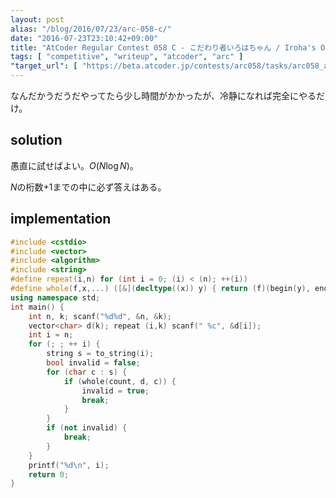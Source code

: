 ```yaml
---
layout: post
alias: "/blog/2016/07/23/arc-058-c/"
date: "2016-07-23T23:10:42+09:00"
title: "AtCoder Regular Contest 058 C - こだわり者いろはちゃん / Iroha's Obsession"
tags: [ "competitive", "writeup", "atcoder", "arc" ]
"target_url": [ "https://beta.atcoder.jp/contests/arc058/tasks/arc058_a" ]
---
```


なんだかうだうだやってたら少し時間がかかったが、冷静になれば完全にやるだけ。

## solution

愚直に試せばよい。$O(N\log N)$。

$N$の桁数$+1$までの中に必ず答えはある。

## implementation

``` c++
#include <cstdio>
#include <vector>
#include <algorithm>
#include <string>
#define repeat(i,n) for (int i = 0; (i) < (n); ++(i))
#define whole(f,x,...) ([&](decltype((x)) y) { return (f)(begin(y), end(y), ## __VA_ARGS__); })(x)
using namespace std;
int main() {
    int n, k; scanf("%d%d", &n, &k);
    vector<char> d(k); repeat (i,k) scanf(" %c", &d[i]);
    int i = n;
    for (; ; ++ i) {
        string s = to_string(i);
        bool invalid = false;
        for (char c : s) {
            if (whole(count, d, c)) {
                invalid = true;
                break;
            }
        }
        if (not invalid) {
            break;
        }
    }
    printf("%d\n", i);
    return 0;
}
```
